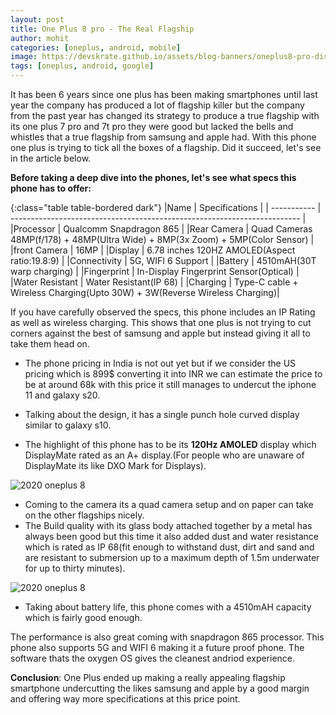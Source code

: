 ```yaml
---
layout: post
title: One Plus 8 pro - The Real Flagship
author: mohit
categories: [oneplus, android, mobile]
image: https://devskrate.github.io/assets/blog-banners/oneplus8-pro-display.webp
tags: [oneplus, android, google]
---
```


It has been 6 years since one plus has been making smartphones until last year the company has produced a lot of flagship killer but the company from the past year has changed its strategy to produce a true flagship with its one plus 7 pro and 7t pro they were good but lacked the bells and whistles that a true flagship from samsung and apple had. With this phone one plus is trying
to tick all the boxes of a flagship. Did it succeed, let's see in the article below.

**Before taking a deep dive into the phones, let's see what specs this phone has to offer:**

{:class="table table-bordered dark"}
|Name | Specifications |
| ----------- | ------------------------------------------------------------------------ |
|Processor | Qualcomm Snapdragon 865 |
|Rear Camera | Quad Cameras 48MP(f/178) + 48MP(Ultra Wide) + 8MP(3x Zoom) + 5MP(Color Sensor) |
|front Camera | 16MP |
|Display | 6.78 inches 120HZ AMOLED(Aspect ratio:19.8:9) |
|Connectivity | 5G, WIFI 6 Support |
|Battery | 4510mAH(30T warp charging) |
|Fingerprint | In-Display Fingerprint Sensor(Optical) |
|Water Resistant | Water Resistant(IP 68) |
|Charging | Type-C cable + Wireless Charging(Upto 30W) + 3W(Reverse Wireless Charging)|

If you have carefully observed the specs, this phone includes an IP Rating as well as wireless charging.
This shows that one plus is not trying to cut corners against the best of samsung and apple but instead giving it all to take them head on.

- The phone pricing in India is not out yet but if we consider the US pricing which is 899\$
  converting it into INR we can estimate the price to be at around 68k with this price it
  still manages to undercut the iphone 11 and galaxy s20.

- Talking about the design, it has a single punch hole curved display similar to galaxy s10.
- The highlight of this phone has to be its **120Hz AMOLED** display which DisplayMate rated as an A+ display.(For people who are unaware of DisplayMate its like DXO Mark for Displays).

![2020 oneplus 8 ](https://devskrate.github.io/assets/images/oneplus/oneplus8-pro-front.webp)

- Coming to the camera its a quad camera setup and on paper can take on the other flagships nicely.
- The Build quality with its glass body attached together by a metal has always been good but this time it also added dust and water resistance which is rated as IP 68(fit enough to withstand dust, dirt and sand and are resistant to submersion up to a maximum depth of 1.5m underwater for up to thirty minutes).

![2020 oneplus 8 ](https://devskrate.github.io/assets/images/oneplus/oneplus8-pro-f-b.webp)

- Taking about battery life, this phone comes with a 4510mAH capacity which is fairly good enough.

The performance is also great coming with snapdragon 865 processor.
This phone also supports 5G and WIFI 6 making it a future proof phone. The software thats the oxygen OS gives the cleanest andriod experience.

**Conclusion**: One Plus ended up making a really appealing flagship smartphone undercutting the likes samsung and apple by a good margin and offering way more specifications at this price point.
